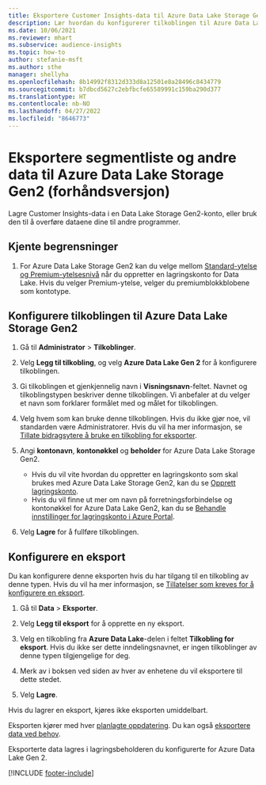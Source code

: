 ```yaml
---
title: Eksportere Customer Insights-data til Azure Data Lake Storage Gen2
description: Lær hvordan du konfigurerer tilkoblingen til Azure Data Lake Storage Gen2.
ms.date: 10/06/2021
ms.reviewer: mhart
ms.subservice: audience-insights
ms.topic: how-to
author: stefanie-msft
ms.author: sthe
manager: shellyha
ms.openlocfilehash: 8b14992f8312d333d8a12501e8a28496c8434779
ms.sourcegitcommit: b7dbcd5627c2ebfbcfe65589991c159ba290d377
ms.translationtype: HT
ms.contentlocale: nb-NO
ms.lasthandoff: 04/27/2022
ms.locfileid: "8646773"
---
```

# <a name="export-segment-list-and-other-data-to-azure-data-lake-storage-gen2-preview"></a>Eksportere segmentliste og andre data til Azure Data Lake Storage Gen2 (forhåndsversjon)

Lagre Customer Insights-data i en Data Lake Storage Gen2-konto, eller bruk den til å overføre dataene dine til andre programmer.

## <a name="known-limitations"></a>Kjente begrensninger

1. For Azure Data Lake Storage Gen2 kan du velge mellom [Standard-ytelse og Premium-ytelsesnivå](/azure/storage/blobs/create-data-lake-storage-account) når du oppretter en lagringskonto for Data Lake. Hvis du velger Premium-ytelse, velger du premiumblokkblobene som kontotype. 


## <a name="set-up-the-connection-to-azure-data-lake-storage-gen2"></a>Konfigurere tilkoblingen til Azure Data Lake Storage Gen2 


1. Gå til **Administrator** > **Tilkoblinger**.

1. Velg **Legg til tilkobling**, og velg **Azure Data Lake Gen 2** for å konfigurere tilkoblingen.

1. Gi tilkoblingen et gjenkjennelig navn i **Visningsnavn**-feltet. Navnet og tilkoblingstypen beskriver denne tilkoblingen. Vi anbefaler at du velger et navn som forklarer formålet med og målet for tilkoblingen.

1. Velg hvem som kan bruke denne tilkoblingen. Hvis du ikke gjør noe, vil standarden være Administratorer. Hvis du vil ha mer informasjon, se [Tillate bidragsytere å bruke en tilkobling for eksporter](connections.md#allow-contributors-to-use-a-connection-for-exports).

1. Angi **kontonavn**, **kontonøkkel** og **beholder** for Azure Data Lake Storage Gen2.
    - Hvis du vil vite hvordan du oppretter en lagringskonto som skal brukes med Azure Data Lake Storage Gen2, kan du se [Opprett lagringskonto](/azure/storage/blobs/create-data-lake-storage-account). 
    - Hvis du vil finne ut mer om navn på forretningsforbindelse og kontonøkkel for Azure Data Lake Gen2, kan du se [Behandle innstillinger for lagringskonto i Azure Portal](/azure/storage/common/storage-account-manage).

1. Velg **Lagre** for å fullføre tilkoblingen. 

## <a name="configure-an-export"></a>Konfigurere en eksport

Du kan konfigurere denne eksporten hvis du har tilgang til en tilkobling av denne typen. Hvis du vil ha mer informasjon, se [Tillatelser som kreves for å konfigurere en eksport](export-destinations.md#set-up-a-new-export).

1. Gå til **Data** > **Eksporter**.

1. Velg **Legg til eksport** for å opprette en ny eksport.

1. Velg en tilkobling fra **Azure Data Lake**-delen i feltet **Tilkobling for eksport**. Hvis du ikke ser dette inndelingsnavnet, er ingen tilkoblinger av denne typen tilgjengelige for deg.

1. Merk av i boksen ved siden av hver av enhetene du vil eksportere til dette stedet.

1. Velg **Lagre**.

Hvis du lagrer en eksport, kjøres ikke eksporten umiddelbart.

Eksporten kjører med hver [planlagte oppdatering](system.md#schedule-tab). Du kan også [eksportere data ved behov](export-destinations.md#run-exports-on-demand). 

Eksporterte data lagres i lagringsbeholderen du konfigurerte for Azure Data Lake Gen 2. 

[!INCLUDE [footer-include](includes/footer-banner.md)]
